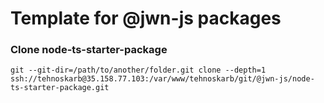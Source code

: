 # Template for @jwn-js packages

### **Clone node-ts-starter-package**

`git --git-dir=/path/to/another/folder.git clone --depth=1 ssh://tehnoskarb@35.158.77.103:/var/www/tehnoskarb/git/@jwn-js/node-ts-starter-package.git`
